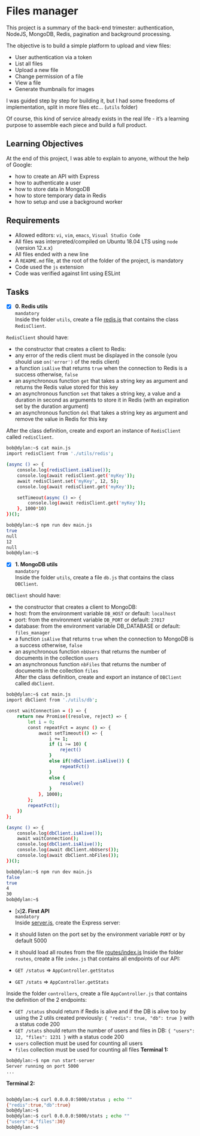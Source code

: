 # Files manager
This project is a summary of the back-end trimester: authentication, NodeJS, MongoDB, Redis, pagination and background processing.<br/>

The objective is to build a simple platform to upload and view files:<br/>

+ User authentication via a token
+ List all files
+ Upload a new file
+ Change permission of a file
+ View a file
+ Generate thumbnails for images<br/>

I was guided step by step for building it, but I had some freedoms of implementation, split in more files etc… (`utils` folder)<br/>

Of course, this kind of service already exists in the real life - it’s a learning purpose to assemble each piece and build a full product.

## Learning Objectives
At the end of this project, I was able to explain to anyone, without the help of Google:<br/>

+ how to create an API with Express
+ how to authenticate a user
+ how to store data in MongoDB
+ how to store temporary data in Redis
+ how to setup and use a background worker

## Requirements
+ Allowed editors: `vi`, `vim`, `emacs`, `Visual Studio Code`
+ All files was interpreted/compiled on Ubuntu 18.04 LTS using `node` (version 12.x.x)
+ All files ended with a new line
+ A `README.md` file, at the root of the folder of the project, is mandatory
+ Code used the `js` extension
+ Code was verified against lint using ESLint

## Tasks

+ [x] **0. Redis utils**<br/>
`mandatory`<br/>
Inside the folder `utils`, create a file [redis.js](utils/redis.js) that contains the class `RedisClient`.<br/>

`RedisClient` should have:<br/>

+ the constructor that creates a client to Redis:<br/>
+ any error of the redis client must be displayed in the console (you should use `on('error')` of the redis client)<br/>
+ a function `isAlive` that returns `true` when the connection to Redis is a success otherwise, `false`<br/>
+ an asynchronous function `get` that takes a string key as argument and returns the Redis value stored for this key<br/>
+ an asynchronous function `set` that takes a string key, a value and a duration in second as arguments to store it in Redis (with an expiration set by the duration argument)<br/>
+ an asynchronous function `del` that takes a string key as argument and remove the value in Redis for this key<br/>

After the class definition, create and export an instance of `RedisClient` called `redisClient`.<br/>
```sh
bob@dylan:~$ cat main.js
import redisClient from './utils/redis';

(async () => {
    console.log(redisClient.isAlive());
    console.log(await redisClient.get('myKey'));
    await redisClient.set('myKey', 12, 5);
    console.log(await redisClient.get('myKey'));

    setTimeout(async () => {
        console.log(await redisClient.get('myKey'));
    }, 1000*10)
})();

bob@dylan:~$ npm run dev main.js
true
null
12
null
bob@dylan:~$
```

+ [x] **1. MongoDB utils**<br/>
`mandatory`<br/>
Inside the folder `utils`, create a file `db.js` that contains the class `DBClient`.<br/>

`DBClient` should have:<br/>

+ the constructor that creates a client to MongoDB:
+ host: from the environment variable `DB_HOST` or default: `localhost`
+ port: from the environment variable `DB_PORT` or default: `27017`
+ database: from the environment variable DB_DATABASE or default: `files_manager`
+ a function `isAlive` that returns `true` when the connection to MongoDB is a success otherwise, `false`
+ an asynchronous function `nbUsers` that returns the number of documents in the collection `users`
+ an asynchronous function `nbFiles` that returns the number of documents in the collection `files`<br/>
After the class definition, create and export an instance of `DBClient` called `dbClient`.
```sh
bob@dylan:~$ cat main.js
import dbClient from './utils/db';

const waitConnection = () => {
    return new Promise((resolve, reject) => {
        let i = 0;
        const repeatFct = async () => {
            await setTimeout(() => {
                i += 1;
                if (i >= 10) {
                    reject()
                }
                else if(!dbClient.isAlive()) {
                    repeatFct()
                }
                else {
                    resolve()
                }
            }, 1000);
        };
        repeatFct();
    })
};

(async () => {
    console.log(dbClient.isAlive());
    await waitConnection();
    console.log(dbClient.isAlive());
    console.log(await dbClient.nbUsers());
    console.log(await dbClient.nbFiles());
})();

bob@dylan:~$ npm run dev main.js
false
true
4
30
bob@dylan:~$
```

+ [x]**2. First API**<br/>
`mandatory`<br/>
Inside [server.js](server.js), create the Express server:<br/>

+ it should listen on the port set by the environment variable `PORT` or by default 5000
+ it should load all routes from the file [routes/index.js](routes/index.js)
Inside the folder `routes`, create a file `index.js` that contains all endpoints of our API:

+ `GET /status` => `AppController.getStatus`
+ `GET /stats` => `AppController.getStats`<br/>

Inside the folder `controllers`, create a file `AppController.js` that contains the definition of the 2 endpoints:

+ `GET /status` should return if Redis is alive and if the DB is alive too by using the 2 utils created previously: `{ "redis": true, "db": true }` with a status code 200
+ `GET /stats` should return the number of users and files in DB: `{ "users": 12, "files": 1231 }` with a status code 200
+ `users` collection must be used for counting all users
+ `files` collection must be used for counting all files
**Terminal 1:**
```sh
bob@dylan:~$ npm run start-server
Server running on port 5000
...
```
**Terminal 2:**
```sh

bob@dylan:~$ curl 0.0.0.0:5000/status ; echo ""
{"redis":true,"db":true}
bob@dylan:~$ 
bob@dylan:~$ curl 0.0.0.0:5000/stats ; echo ""
{"users":4,"files":30}
bob@dylan:~$ 
```